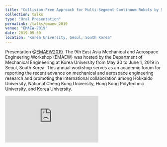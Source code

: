 ```yaml
---
title: "Collision-Free Approach for Multi-Segment Continuum Robots by Self-Motion Control in SE(2)"
collection: talks
type: "Oral Presentation"
permalink: /talks/emaew_2019
venue: "EMAEW-2019"
date: 2019-05-30
location: "Korea University, Seoul, South Korea"
---
```


Presentation @[EMAEW2019](https://sites.google.com/view/emae-2019/home). The 9th East Asia Mechanical and Aerospace Engineering Workshop (EMAEW) was hosted by the Department of Mechanical Engineering at Korea University from May 30 to June 1, 2019 in Seoul, South Korea. This annual workshop serves as an academic forum for reporting the recent advance on mechanical and aerospace engineering research and promoting the international collaboration among Hokkaido University, National Cheng Kung University, Hong Kong Polytechnic University, and Korea University.



<embed src="https://samlaipolyu.github.io/files/PolyU_ME_LAI_Jiewen_Abstract for EMAE-2019.pdf" type="application/pdf" />
